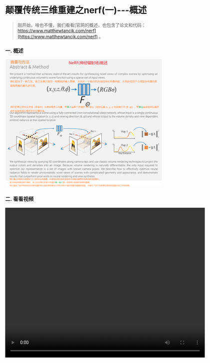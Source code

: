 # 颠覆传统三维重建之nerf(一)---概述
>刚开始，啥也不懂，我们看看[官网的概述，也包含了论文和代码：https://www.matthewtancik.com/nerf](https://www.matthewtancik.com/nerf) 。

### 一. 概述
![](.images/00e67f7d.png)

### 二. 看看视频
<video width=640 height=480 src=".images/NeRF-10s.mp4"/>

### 三. 光学物理模型(后面会推导)
- 连续函数数学表达式

![](.images/0654658c.png)
- 离散函数数学表达式

![](.images/cbe03ad6.png)

### 三. 总结
1. NeRF(神经辐射场)全称:Neural Radiance Fields。
2. 用神经网络建立一个从空间位置到颜色密度的函数F(x,y,z,θ,φ)=rgbδ。
3. nerf三维重建原理：根据F得到颜色密度后，用基于光线步进法的体渲染进行多视角图像投影合成。
4. 转换为常用的三角网三维模型：需要用marching cube算法。
4. 训练方法/优化方法：用一组已知相机位姿的图像。
5. 特点：非常逼真。